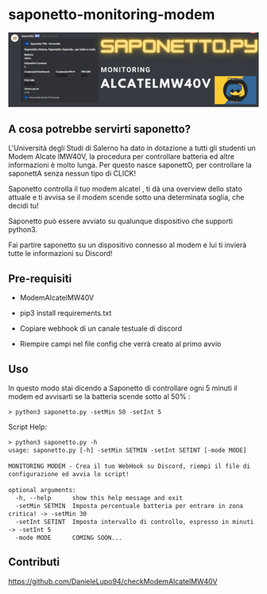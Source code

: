# saponetto-monitoring-modem

![saponetto](IMAGES/boo.png)

## A cosa potrebbe servirti saponetto?

L'Università degli Studi di Salerno ha dato in dotazione a tutti gli studenti un Modem Alcate lMW40V, la procedura per controllare batteria ed altre informazioni è molto lunga. 
Per questo nasce saponettO, per controllare la saponettA senza nessun tipo di CLICK!

Saponetto controlla il tuo modem alcatel , ti dà una overview dello stato attuale e ti avvisa se il modem scende sotto una determinata soglia, che decidi tu!

Saponetto può essere avviato su qualunque dispositivo che supporti python3.

Fai partire saponetto su un dispositivo connesso al modem e lui ti invierà tutte le informazioni su Discord!

## Pre-requisiti

+ ModemAlcatelMW40V

+ pip3 install requirements.txt

+ Copiare webhook di un canale testuale di discord

+ Riempire campi nel file config che verrà creato al primo avvio


## Uso
In questo modo stai dicendo a Saponetto di controllare ogni 5 minuti il modem ed avvisarti se la batteria scende sotto al 50% :
```
> python3 saponetto.py -setMin 50 -setInt 5
```
Script Help:
```
> python3 saponetto.py -h
usage: saponetto.py [-h] -setMin SETMIN -setInt SETINT [-mode MODE]

MONITORING MODEM - Crea il tuo WebHook su Discord, riempi il file di configurazione ed avvia lo script!

optional arguments:
  -h, --help      show this help message and exit
  -setMin SETMIN  Imposta percentuale batteria per entrare in zona critica! -> -setMin 30
  -setInt SETINT  Imposta intervallo di controllo, espresso in minuti -> -setInt 5
  -mode MODE      COMING SOON...
```

## Contributi

https://github.com/DanieleLupo94/checkModemAlcatelMW40V
